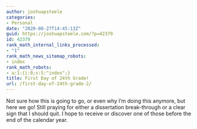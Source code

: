 ```yaml
---
author: joshuapsteele
categories:
- Personal
date: "2020-08-27T14:45:13Z"
guid: https://joshuapsteele.com/?p=42379
id: 42379
rank_math_internal_links_processed:
- "1"
rank_math_news_sitemap_robots:
- index
rank_math_robots:
- a:1:{i:0;s:5:"index";}
title: First Day of 24th Grade!
url: /first-day-of-24th-grade-2/
---
```


Not sure how this is going to go, or even why I’m doing this anymore, but here we go! Still praying for either a dissertation break-through or a clear sign that I should quit. I hope to receive or discover one of those before the end of the calendar year.